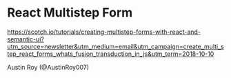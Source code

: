 # React Multistep Form
https://scotch.io/tutorials/creating-multistep-forms-with-react-and-semantic-ui?utm_source=newsletter&utm_medium=email&utm_campaign=create_multi_step_react_forms_whats_fusion_transduction_in_js&utm_term=2018-10-10

Austin Roy (@AustinRoy007)